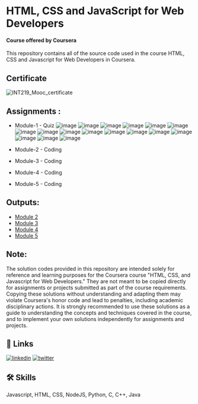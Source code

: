 # HTML, CSS and JavaScript for Web Developers 
#### Course offered by Coursera

This repository contains all of the source code used in the course HTML, CSS and Javascript for Web Developers in Coursera.

## Certificate
![INT219_Mooc_certificate](https://github.com/vansh-codes/Coursera-HTML-CSS-and-JavaScript-for-Web-Developers/assets/114163734/a6c7a795-8c73-49dd-87a9-3b02463b3f48)


## Assignments :

* Module-1 - Quiz
  ![image](https://github.com/vansh-codes/Coursera-HTML-CSS-and-JavaScript-for-Web-Developers/assets/114163734/bc91e893-e4e9-4e4f-8c75-4aa33f0f9ff1)
  ![image](https://github.com/vansh-codes/Coursera-HTML-CSS-and-JavaScript-for-Web-Developers/assets/114163734/e1b8ec81-3baa-4052-b92b-50e2ef7ff4db)
  ![image](https://github.com/vansh-codes/Coursera-HTML-CSS-and-JavaScript-for-Web-Developers/assets/114163734/d7d8d4ec-2683-4572-9a9b-6ac200bdbae5)
  ![image](https://github.com/vansh-codes/Coursera-HTML-CSS-and-JavaScript-for-Web-Developers/assets/114163734/3f87b324-aa5f-40c9-ac75-c22926f7d89b)
  ![image](https://github.com/vansh-codes/Coursera-HTML-CSS-and-JavaScript-for-Web-Developers/assets/114163734/94a505d3-cb22-44e1-af93-f1b22554f055)
  ![image](https://github.com/vansh-codes/Coursera-HTML-CSS-and-JavaScript-for-Web-Developers/assets/114163734/1b89d0a2-6765-4e37-b95e-7d09b3916228)
  ![image](https://github.com/vansh-codes/Coursera-HTML-CSS-and-JavaScript-for-Web-Developers/assets/114163734/1bb33418-f0ba-4ec6-8f7d-bc095c58b41b)
  ![image](https://github.com/vansh-codes/Coursera-HTML-CSS-and-JavaScript-for-Web-Developers/assets/114163734/de98344a-11ec-4f4f-813b-9aa7214127e8)
  ![image](https://github.com/vansh-codes/Coursera-HTML-CSS-and-JavaScript-for-Web-Developers/assets/114163734/76c699b4-af08-4059-ba59-4f8a5916e850)
  ![image](https://github.com/vansh-codes/Coursera-HTML-CSS-and-JavaScript-for-Web-Developers/assets/114163734/0c32f528-ebf0-4738-9c53-157c444f6273)
  ![image](https://github.com/vansh-codes/Coursera-HTML-CSS-and-JavaScript-for-Web-Developers/assets/114163734/fbe70089-f2ca-45d4-b92a-bc62f6d0b211)
  ![image](https://github.com/vansh-codes/Coursera-HTML-CSS-and-JavaScript-for-Web-Developers/assets/114163734/a3001c34-d1e7-411b-96e9-b4003339e0fc)
  ![image](https://github.com/vansh-codes/Coursera-HTML-CSS-and-JavaScript-for-Web-Developers/assets/114163734/d8800b70-7f66-48c6-96b5-834df8dd5169)
  ![image](https://github.com/vansh-codes/Coursera-HTML-CSS-and-JavaScript-for-Web-Developers/assets/114163734/2e3d377c-4c6d-48a3-b9a3-444303df8ad8)
  ![image](https://github.com/vansh-codes/Coursera-HTML-CSS-and-JavaScript-for-Web-Developers/assets/114163734/29dc09d6-6bca-406a-9c2e-d0745142b95d)
  ![image](https://github.com/vansh-codes/Coursera-HTML-CSS-and-JavaScript-for-Web-Developers/assets/114163734/0c07612d-3c18-4c94-858f-a0ec2f2232c7)
  ![image](https://github.com/vansh-codes/Coursera-HTML-CSS-and-JavaScript-for-Web-Developers/assets/114163734/76716c60-cb26-4039-961a-74b38c8ec5d7)
  
  
* Module-2 - Coding
* Module-3 - Coding
* Module-4 - Coding
* Module-5 - Coding

  
## Outputs:
* [Module 2](https://vansh-codes.github.io/Coursera-HTML-CSS-and-JavaScript-for-Web-Developers/Assignments/module-2/index.html)
* [Module 3](https://vansh-codes.github.io/Coursera-HTML-CSS-and-JavaScript-for-Web-Developers/Assignments/module-3/index.html)
* [Module 4](https://vansh-codes.github.io/Coursera-HTML-CSS-and-JavaScript-for-Web-Developers/Assignments/module-4/index.html)
* [Module 5](https://vansh-codes.github.io/Coursera-HTML-CSS-and-JavaScript-for-Web-Developers/Assignments/module-5/index.html)


## Note:

The solution codes provided in this repository are intended solely for reference and learning purposes for the Coursera course "HTML, CSS, and Javascript for Web Developers." They are not meant to be copied directly for assignments or projects submitted as part of the course requirements.
Copying these solutions without understanding and adapting them may violate Coursera's honor code and lead to penalties, including academic disciplinary actions.
It is strongly recommended to use these solutions as a guide to understanding the concepts and techniques covered in the course, and to implement your own solutions independently for assignments and projects.


## 🔗 Links
[![linkedin](https://img.shields.io/badge/linkedin-0A66C2?style=for-the-badge&logo=linkedin&logoColor=white)](https://www.linkedin.com/in/vanshchaurasiya24)
[![twitter](https://img.shields.io/badge/twitter-1DA1F2?style=for-the-badge&logo=twitter&logoColor=white)](https://www.twitter.com/vanshchaurasiy4)


## 🛠 Skills
Javascript, HTML, CSS, NodeJS, Python, C, C++, Java
